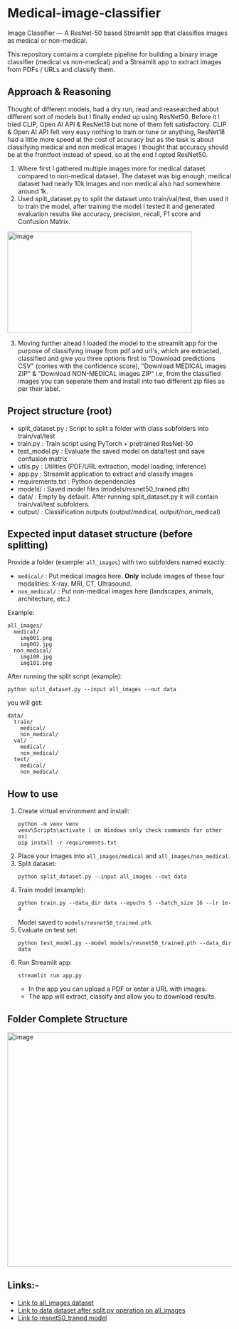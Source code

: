 # Medical-image-classifier
Image Classifier — A ResNet-50 based Streamlit app that classifies images as medical or non-medical. 

This repository contains a complete pipeline for building a binary image classifier (medical vs non-medical)
and a Streamlit app to extract images from PDFs / URLs and classify them.

## Approach & Reasoning
Thought of different models, had a dry run, read and reasearched about different sort of models but I finally ended up using ResNet50. Before it I tried CLIP, Open AI API & ResNet18 but none of them felt satisfactory. CLIP & Open AI API felt very easy nothing to train or tune or anything, ResNet18 had a little more speed at the cost of accuracy but as the task is about classifying medical and non medical images I thought that accuracy should be at the frontfoot instead of speed, so at the end I opted ResNet50. 
1. Where first I gathered multiple images more for medical dataset compared to non-medical dataset. The dataset was big enough, medical dataset had nearly 10k images and non medical also had somewhere around 1k.
2. Used split_dataset.py to split the dataset unto train/val/test, then used it to train the model, after training the model I tested it and generated evaluation results like accuracy, precision, recall, F1 score and Confusion Matrix.
 <img width="414" height="228" alt="image" src="https://github.com/user-attachments/assets/4ae77600-394d-461c-a158-1044d0014737" />

3. Moving further ahead I loaded the model to the streamlit app for the purpose of classifying image from pdf and url's, which are extracted, classified and give you three options first to "Download predictions CSV" (comes with the confidence score), "Download MEDICAL images ZIP" & "Download NON-MEDICAL images ZIP" i.e, from the classified images you can seperate them and install into two different zip files as per their label. 


## Project structure (root)
- split_dataset.py       : Script to split a folder with class subfolders into train/val/test
- train.py               : Train script using PyTorch + pretrained ResNet-50
- test_model.py          : Evaluate the saved model on data/test and save confusion matrix
- utils.py               : Utilities (PDF/URL extraction, model loading, inference)
- app.py                 : Streamlit application to extract and classify images
- requirements.txt       : Python dependencies
- models/                : Saved model files (models/resnet50_trained.pth)
- data/                  : Empty by default. After running split_dataset.py it will contain train/val/test subfolders.
- output/                : Classification outputs (output/medical, output/non_medical)

## Expected input dataset structure (before splitting)
Provide a folder (example: `all_images`) with two subfolders named exactly:
- `medical/`      : Put medical images here. **Only** include images of these four modalities: X-ray, MRI, CT, Ultrasound.
- `non_medical/`  : Put non-medical images here (landscapes, animals, architecture, etc.)

Example:
```
all_images/
  medical/
    img001.png
    img002.jpg
  non_medical/
    img100.jpg
    img101.png
```

After running the split script (example):
```
python split_dataset.py --input all_images --out data
```
you will get:
```
data/
  train/
    medical/
    non_medical/
  val/
    medical/
    non_medical/
  test/
    medical/
    non_medical/
```


## How to use
1. Create virtual environment and install:
   ```
   python -m venv venv
   venv\Scripts\activate ( on Windows only check commands for other os)
   pip install -r requirements.txt
   ```
2. Place your images into `all_images/medical` and `all_images/non_medical`.
3. Split dataset:
   ```
   python split_dataset.py --input all_images --out data
   ```
4. Train model (example):
   ```
   python train.py --data_dir data --epochs 5 --batch_size 16 --lr 1e-4
   ```
   Model saved to `models/resnet50_trained.pth`.
5. Evaluate on test set:
   ```
   python test_model.py --model models/resnet50_trained.pth --data_dir data
   ```
6. Run Streamlit app:
   ```
   streamlit run app.py
   ```
   - In the app you can upload a PDF or enter a URL with images.
   - The app will extract, classify and allow you to download results.



## Folder Complete Structure

<img width="850" height="526" alt="image" src="https://github.com/user-attachments/assets/58bd597a-5cf4-41dc-8ddd-ae5815703c2c" />



## Links:- 

   - [Link to all_images dataset](https://drive.google.com/drive/folders/10T-3wRP8-Ps4szhYR8zacDDZOib6UmF9?usp=sharing)
   - [Link to data dataset after split.py operation on all_images](https://drive.google.com/drive/folders/1FVnHA9e4V31fjiOC3lXNtcb8-QdHHb8_?usp=sharing)
   - [Link to resnet50_traned model](https://drive.google.com/drive/folders/1gOaF0GEBBtUw1clAk-k27h6ZJDXGgP9X?usp=sharing)
   








